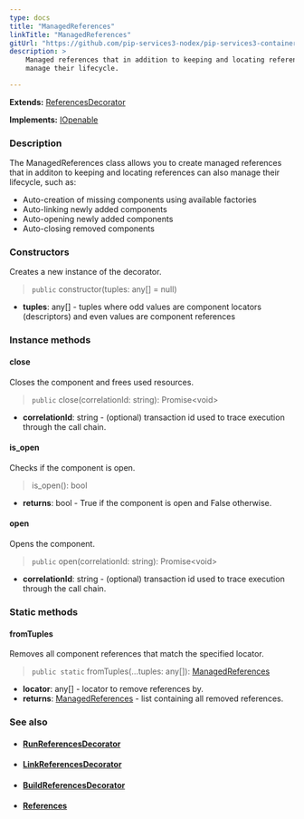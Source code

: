 ```yaml
---
type: docs
title: "ManagedReferences"
linkTitle: "ManagedReferences"
gitUrl: "https://github.com/pip-services3-nodex/pip-services3-container-nodex"
description: >
    Managed references that in addition to keeping and locating references can also 
    manage their lifecycle.

---
```


**Extends:** [ReferencesDecorator](../references_decorator)

**Implements:** [IOpenable](../../../commons/run/iopenable)

### Description

The ManagedReferences class allows you to create managed references that in additon to keeping and locating references can also manage their lifecycle, such as:

- Auto-creation of missing components using available factories
- Auto-linking newly added components
- Auto-opening newly added components
- Auto-closing removed components

### Constructors
Creates a new instance of the decorator.

> `public` constructor(tuples: any[] = null)

- **tuples**: any[] - tuples where odd values are component locators (descriptors) and even values are component references

### Instance methods

#### close
Closes the component and frees used resources.

> `public` close(correlationId: string): Promise\<void\>
- **correlationId**: string - (optional) transaction id used to trace execution through the call chain.

#### is_open
Checks if the component is open.

> is_open(): bool
- **returns**: bool - True if the component is open and False otherwise.

#### open
Opens the component.

> `public` open(correlationId: string): Promise\<void\>
- **correlationId**: string - (optional) transaction id used to trace execution through the call chain.

### Static methods

#### fromTuples
Removes all component references that match the specified locator.

> `public static` fromTuples(...tuples: any[]): [ManagedReferences]()
- **locator**: any[] - locator to remove references by.
- **returns**: [ManagedReferences]() - list containing all removed references.


### See also
- #### [RunReferencesDecorator](../run_references_decorator)
- #### [LinkReferencesDecorator](../link_references_decorator)
- #### [BuildReferencesDecorator](../build_references_decorator)
- #### [References](../../../commons/refer/references)

